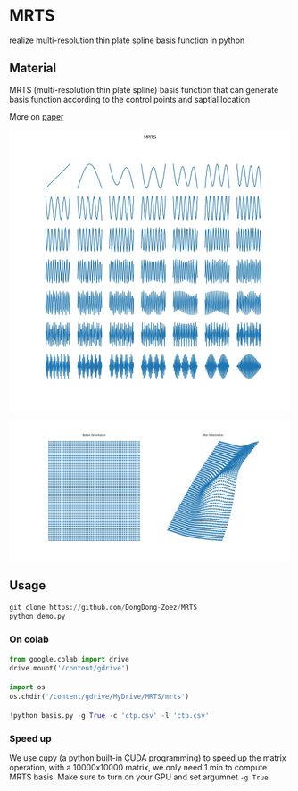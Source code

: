 # MRTS
realize multi-resolution thin plate spline basis function in python 

## Material

MRTS (multi-resolution thin plate spline) basis function that can generate basis function according to the control points and saptial location

More on [paper](https://arxiv.org/pdf/1504.05659.pdf?fbclid=IwAR3WLhl5T150W1mmjBK2PShIPXmnOpyCJQ9uQnY81AxDcd2GlW2tFzp0A6g)

![](https://github.com/DongDong-Zoez/MRTS/blob/dc001e079b5b0f7e3241232a934b0625f8f7262b/assets/mrts.jpg)

![](https://github.com/DongDong-Zoez/MRTS/blob/dc001e079b5b0f7e3241232a934b0625f8f7262b/assets/tps.jpg)

## Usage

```python
git clone https://github.com/DongDong-Zoez/MRTS
python demo.py
```

### On colab

```python
from google.colab import drive
drive.mount('/content/gdrive')

import os 
os.chdir('/content/gdrive/MyDrive/MRTS/mrts')

!python basis.py -g True -c 'ctp.csv' -l 'ctp.csv'
```

### Speed up

We use cupy (a python built-in CUDA programming) to speed up the matrix operation,
with a 10000x10000 matrix, we only need 1 min to compute MRTS basis.
Make sure to turn on your GPU and set argumnet ```-g True```
